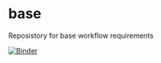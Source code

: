 # base

Reposistory for base workflow requirements

[![Binder](https://binder.curvenote.dev/services/binder/badge_logo.svg)](https://binder.curvenote.dev/services/binder/v2/gh/groundwater-recharge/base/HEAD)
